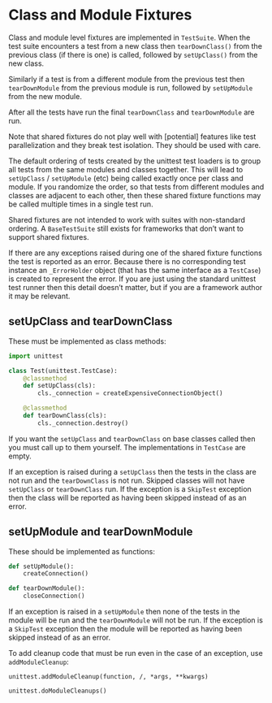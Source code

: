 # Class and Module Fixtures

Class and module level fixtures are implemented in `TestSuite`. When the test suite encounters a test from a new class then `tearDownClass()` from the previous class (if there is one) is called, followed by `setUpClass()` from the new class.

Similarly if a test is from a different module from the previous test then `tearDownModule` from the previous module is run, followed by `setUpModule` from the new module.

After all the tests have run the final `tearDownClass` and `tearDownModule` are run.

Note that shared fixtures do not play well with [potential] features like test parallelization and they break test isolation. They should be used with care.

The default ordering of tests created by the unittest test loaders is to group all tests from the same modules and classes together. This will lead to `setUpClass` / `setUpModule` (etc) being called exactly once per class and module. If you randomize the order, so that tests from different modules and classes are adjacent to each other, then these shared fixture functions may be called multiple times in a single test run.

Shared fixtures are not intended to work with suites with non-standard ordering. A `BaseTestSuite` still exists for frameworks that don’t want to support shared fixtures.

If there are any exceptions raised during one of the shared fixture functions the test is reported as an error. Because there is no corresponding test instance an `_ErrorHolder` object (that has the same interface as a `TestCase`) is created to represent the error. If you are just using the standard unittest test runner then this detail doesn’t matter, but if you are a framework author it may be relevant.

## setUpClass and tearDownClass

These must be implemented as class methods:

```python
import unittest

class Test(unittest.TestCase):
    @classmethod
    def setUpClass(cls):
        cls._connection = createExpensiveConnectionObject()

    @classmethod
    def tearDownClass(cls):
        cls._connection.destroy()
```

If you want the `setUpClass` and `tearDownClass` on base classes called then you must call up to them yourself. The implementations in `TestCase` are empty.

If an exception is raised during a `setUpClass` then the tests in the class are not run and the `tearDownClass` is not run. Skipped classes will not have `setUpClass` or `tearDownClass` run. If the exception is a `SkipTest` exception then the class will be reported as having been skipped instead of as an error.

## setUpModule and tearDownModule

These should be implemented as functions:

```python
def setUpModule():
    createConnection()

def tearDownModule():
    closeConnection()
```

If an exception is raised in a `setUpModule` then none of the tests in the module will be run and the `tearDownModule` will not be run. If the exception is a `SkipTest` exception then the module will be reported as having been skipped instead of as an error.

To add cleanup code that must be run even in the case of an exception, use `addModuleCleanup`:

`unittest.addModuleCleanup(function, /, *args, **kwargs)`

`unittest.doModuleCleanups()`
